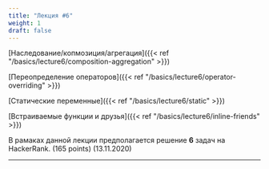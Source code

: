 ```yaml
---
title: "Лекция #6"
weight: 1
draft: false
---
```


[Наследование/копмозиция/агрегация]({{< ref "/basics/lecture6/composition-aggregation" >}})

[Переопределение операторов]({{< ref "/basics/lecture6/operator-overriding" >}})

[Статические переменные]({{< ref "/basics/lecture6/static" >}})

[Встраиваемые функции и друзья]({{< ref "/basics/lecture6/inline-friends" >}})

В рамаках данной лекции предполагается решение **6** задач на HackerRank. (165 points) (13.11.2020)

---